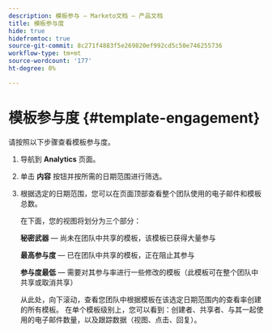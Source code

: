 ```yaml
---
description: 模板参与 — Marketo文档 — 产品文档
title: 模板参与度
hide: true
hidefromtoc: true
source-git-commit: 8c271f4883f5e269820ef992cd5c50e746255736
workflow-type: tm+mt
source-wordcount: '177'
ht-degree: 0%

---
```


# 模板参与度 {#template-engagement}

请按照以下步骤查看模板参与度。

1. 导航到 **Analytics** 页面。

1. 单击 **内容** 按钮并按所需的日期范围进行筛选。

1. 根据选定的日期范围，您可以在页面顶部查看整个团队使用的电子邮件和模板总数。

   在下面，您的视图将划分为三个部分：

   **秘密武器**  — 尚未在团队中共享的模板，该模板已获得大量参与

   **最高参与度**  — 已在团队中共享的模板，正在阻止其参与

   **参与度最低**  — 需要对其参与率进行一些修改的模板（此模板可在整个团队中共享或取消共享）

   从此处，向下滚动，查看您团队中根据模板在该选定日期范围内的查看率创建的所有模板。 在单个模板级别上，您可以看到：创建者、共享者、与其一起使用的电子邮件数量，以及跟踪数据（视图、点击、回复）。
